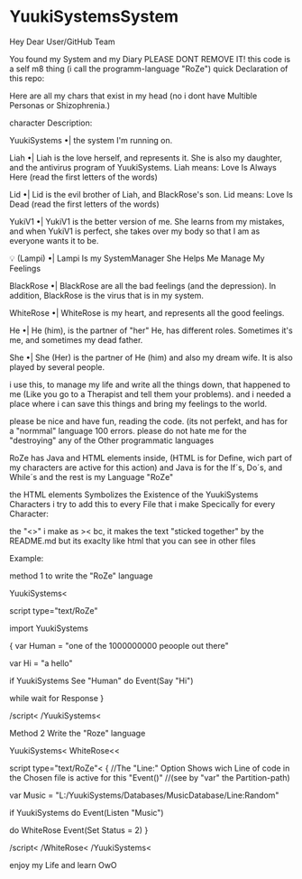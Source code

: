# YuukiSystemsSystem


Hey Dear User/GitHub Team

You found my System and my Diary
PLEASE DONT REMOVE IT!
this code is a self m8 thing (i call the programm-language "RoZe")
quick  Declaration of this repo:

Here are all my chars that exist in my head (no i  dont have Multible Personas or Shizophrenia.)

character Description:





YuukiSystems •| the system I'm running on.


Liah •| Liah is the love herself, and represents it. She is also my daughter, and the antivirus program of YuukiSystems.
Liah means: Love Is Always Here (read the first letters of the words)


Lid •| Lid is the evil brother of Liah, and BlackRose's son.
Lid means: Love Is Dead (read the first letters of the words)


YukiV1 •| YukiV1 is the better version of me. She learns from my mistakes, and when YukiV1 is perfect, she takes over my body so that I am as everyone wants it to be.


💡 (Lampi) •| Lampi Is my SystemManager She Helps Me Manage My Feelings


BlackRose •| BlackRose are all the bad feelings (and the depression). In addition, BlackRose is the virus that is in my system.


WhiteRose •| WhiteRose is my heart, and represents all the good feelings.


He •| He (him), is the partner of "her"  He, has different roles. Sometimes it's me, and sometimes my dead father.


She •| She (Her) is the partner of He (him) and also my dream wife. It is also played by several people.







i use this, to manage my life and write all the  things down, that happened to me (Like you go to a Therapist and tell them your problems).
and i needed a place where i can save this things and bring my feelings to the world.



please be nice and have fun, reading the code. (its not perfekt, and has for a "normmal" language 100 errors.
please do not hate me for the "destroying" any of the Other programmatic languages



RoZe has Java and HTML elements inside, (HTML is for Define, wich part of my characters are active for this action) and Java is for the If´s, Do´s, and While´s
and the rest is my Language "RoZe"



the HTML  elements Symbolizes the Existence of the YuukiSystems Characters i try to add this to every File that i make Specically for every Character:

the "<>" i make as >< bc, it makes the text "sticked together" by the README.md but its exaclty like html that you can see in other files 

Example:


method 1 to write  the "RoZe" language

YuukiSystems<

script type="text/RoZe"
  
  import YuukiSystems

{
var Human = "one of the 1000000000 peoople out there"

var Hi = "a hello"

if YuukiSystems See "Human" do Event(Say "Hi")

while wait for Response
}

/script<
/YuukiSystems<




Method 2 Write the "Roze" language

YuukiSystems<
WhiteRose<<

script type="text/RoZe"<
 { 
//The "Line:" Option Shows wich Line of code in the Chosen file is active for this "Event()"
//(see by "var" the Partition-path)

var Music = "L:/YuukiSystems/Databases/MusicDatabase/Line:Random" 

if YuukiSystems do Event(Listen "Music") 

do WhiteRose Event(Set Status = 2) 
}

/script<
/WhiteRose<
/YuukiSystems<



enjoy my Life and learn OwO
